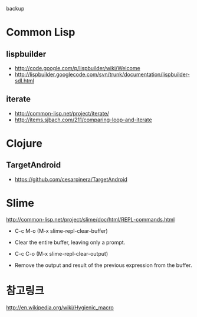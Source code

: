 backup

# Common Lisp
## lispbuilder
- http://code.google.com/p/lispbuilder/wiki/Welcome
- http://lispbuilder.googlecode.com/svn/trunk/documentation/lispbuilder-sdl.html

## iterate
- http://common-lisp.net/project/iterate/
- http://items.sjbach.com/211/comparing-loop-and-iterate


# Clojure
## TargetAndroid
- https://github.com/cesarpinera/TargetAndroid


# Slime
http://common-lisp.net/project/slime/doc/html/REPL-commands.html

* C-c M-o (M-x slime-repl-clear-buffer)
 - Clear the entire buffer, leaving only a prompt.
* C-c C-o (M-x slime-repl-clear-output)
 - Remove the output and result of the previous expression from the buffer. 

# 참고링크
 http://en.wikipedia.org/wiki/Hygienic_macro
